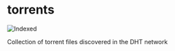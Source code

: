 torrents 
========
![Indexed](https://img.shields.io/badge/indexed-188334-blue)

Collection of torrent files discovered in the DHT network
